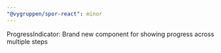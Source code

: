 ```yaml
---
"@vygruppen/spor-react": minor
---
```


ProgressIndicator: Brand new component for showing progress across multiple steps
